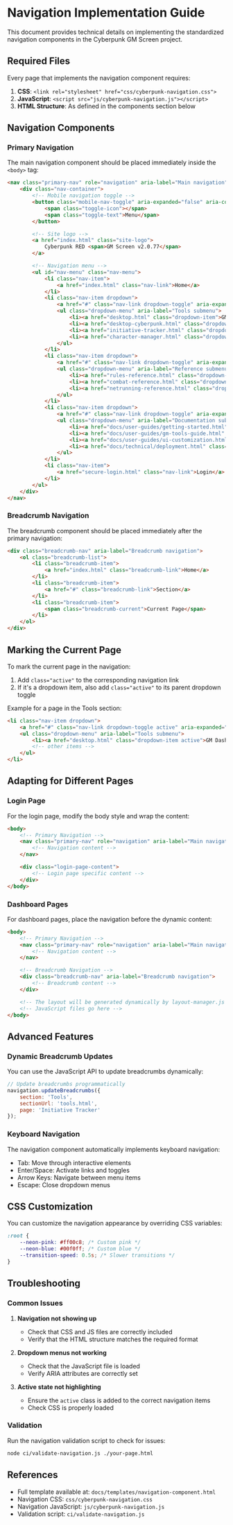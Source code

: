 # Navigation Implementation Guide

This document provides technical details on implementing the standardized navigation components in the Cyberpunk GM Screen project.

## Required Files

Every page that implements the navigation component requires:

1. **CSS**: `<link rel="stylesheet" href="css/cyberpunk-navigation.css">`
2. **JavaScript**: `<script src="js/cyberpunk-navigation.js"></script>`
3. **HTML Structure**: As defined in the components section below

## Navigation Components

### Primary Navigation

The main navigation component should be placed immediately inside the `<body>` tag:

```html
<nav class="primary-nav" role="navigation" aria-label="Main navigation">
    <div class="nav-container">
        <!-- Mobile navigation toggle -->
        <button class="mobile-nav-toggle" aria-expanded="false" aria-controls="nav-menu">
            <span class="toggle-icon"></span>
            <span class="toggle-text">Menu</span>
        </button>

        <!-- Site logo -->
        <a href="index.html" class="site-logo">
            Cyberpunk RED <span>GM Screen v2.0.77</span>
        </a>

        <!-- Navigation menu -->
        <ul id="nav-menu" class="nav-menu">
            <li class="nav-item">
                <a href="index.html" class="nav-link">Home</a>
            </li>
            <li class="nav-item dropdown">
                <a href="#" class="nav-link dropdown-toggle" aria-expanded="false" aria-haspopup="true">Tools</a>
                <ul class="dropdown-menu" aria-label="Tools submenu">
                    <li><a href="desktop.html" class="dropdown-item">GM Dashboard</a></li>
                    <li><a href="desktop-cyberpunk.html" class="dropdown-item">GM Interface</a></li>
                    <li><a href="initiative-tracker.html" class="dropdown-item">Initiative Tracker</a></li>
                    <li><a href="character-manager.html" class="dropdown-item">Character Manager</a></li>
                </ul>
            </li>
            <li class="nav-item dropdown">
                <a href="#" class="nav-link dropdown-toggle" aria-expanded="false" aria-haspopup="true">Reference</a>
                <ul class="dropdown-menu" aria-label="Reference submenu">
                    <li><a href="rules-reference.html" class="dropdown-item">Rules Reference</a></li>
                    <li><a href="combat-reference.html" class="dropdown-item">Combat Reference</a></li>
                    <li><a href="netrunning-reference.html" class="dropdown-item">Netrunning Guide</a></li>
                </ul>
            </li>
            <li class="nav-item dropdown">
                <a href="#" class="nav-link dropdown-toggle" aria-expanded="false" aria-haspopup="true">Documentation</a>
                <ul class="dropdown-menu" aria-label="Documentation submenu">
                    <li><a href="docs/user-guides/getting-started.html" class="dropdown-item">Getting Started</a></li>
                    <li><a href="docs/user-guides/gm-tools-guide.html" class="dropdown-item">GM Tools Guide</a></li>
                    <li><a href="docs/user-guides/ui-customization.html" class="dropdown-item">UI Customization</a></li>
                    <li><a href="docs/technical/deployment.html" class="dropdown-item">Deployment Guide</a></li>
                </ul>
            </li>
            <li class="nav-item">
                <a href="secure-login.html" class="nav-link">Login</a>
            </li>
        </ul>
    </div>
</nav>
```

### Breadcrumb Navigation

The breadcrumb component should be placed immediately after the primary navigation:

```html
<div class="breadcrumb-nav" aria-label="Breadcrumb navigation">
    <ol class="breadcrumb-list">
        <li class="breadcrumb-item">
            <a href="index.html" class="breadcrumb-link">Home</a>
        </li>
        <li class="breadcrumb-item">
            <a href="#" class="breadcrumb-link">Section</a>
        </li>
        <li class="breadcrumb-item">
            <span class="breadcrumb-current">Current Page</span>
        </li>
    </ol>
</div>
```

## Marking the Current Page

To mark the current page in the navigation:

1. Add `class="active"` to the corresponding navigation link
2. If it's a dropdown item, also add `class="active"` to its parent dropdown toggle

Example for a page in the Tools section:

```html
<li class="nav-item dropdown">
    <a href="#" class="nav-link dropdown-toggle active" aria-expanded="false" aria-haspopup="true">Tools</a>
    <ul class="dropdown-menu" aria-label="Tools submenu">
        <li><a href="desktop.html" class="dropdown-item active">GM Dashboard</a></li>
        <!-- other items -->
    </ul>
</li>
```

## Adapting for Different Pages

### Login Page

For the login page, modify the body style and wrap the content:

```html
<body>
    <!-- Primary Navigation -->
    <nav class="primary-nav" role="navigation" aria-label="Main navigation">
        <!-- Navigation content -->
    </nav>

    <div class="login-page-content">
        <!-- Login page specific content -->
    </div>
</body>
```

### Dashboard Pages

For dashboard pages, place the navigation before the dynamic content:

```html
<body>
    <!-- Primary Navigation -->
    <nav class="primary-nav" role="navigation" aria-label="Main navigation">
        <!-- Navigation content -->
    </nav>

    <!-- Breadcrumb Navigation -->
    <div class="breadcrumb-nav" aria-label="Breadcrumb navigation">
        <!-- Breadcrumb content -->
    </div>

    <!-- The layout will be generated dynamically by layout-manager.js -->
    <!-- JavaScript files go here -->
</body>
```

## Advanced Features

### Dynamic Breadcrumb Updates

You can use the JavaScript API to update breadcrumbs dynamically:

```javascript
// Update breadcrumbs programmatically
navigation.updateBreadcrumbs({
    section: 'Tools',
    sectionUrl: 'tools.html',
    page: 'Initiative Tracker'
});
```

### Keyboard Navigation

The navigation component automatically implements keyboard navigation:

- Tab: Move through interactive elements
- Enter/Space: Activate links and toggles
- Arrow Keys: Navigate between menu items
- Escape: Close dropdown menus

## CSS Customization

You can customize the navigation appearance by overriding CSS variables:

```css
:root {
    --neon-pink: #ff00c8; /* Custom pink */
    --neon-blue: #00f0ff; /* Custom blue */
    --transition-speed: 0.5s; /* Slower transitions */
}
```

## Troubleshooting

### Common Issues

1. **Navigation not showing up**
   - Check that CSS and JS files are correctly included
   - Verify that the HTML structure matches the required format

2. **Dropdown menus not working**
   - Check that the JavaScript file is loaded
   - Verify ARIA attributes are correctly set

3. **Active state not highlighting**
   - Ensure the `active` class is added to the correct navigation items
   - Check CSS is properly loaded

### Validation

Run the navigation validation script to check for issues:

```bash
node ci/validate-navigation.js ./your-page.html
```

## References

- Full template available at: `docs/templates/navigation-component.html`
- Navigation CSS: `css/cyberpunk-navigation.css`
- Navigation JavaScript: `js/cyberpunk-navigation.js`
- Validation script: `ci/validate-navigation.js`